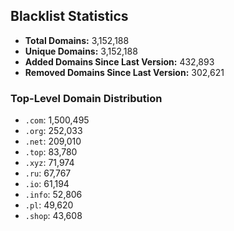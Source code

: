 ## Blacklist Statistics

- **Total Domains:** 3,152,188
- **Unique Domains:** 3,152,188
- **Added Domains Since Last Version:** 432,893
- **Removed Domains Since Last Version:** 302,621

### Top-Level Domain Distribution

-  `.com`: 1,500,495
-  `.org`: 252,033
-  `.net`: 209,010
-  `.top`: 83,780
-  `.xyz`: 71,974
-  `.ru`: 67,767
-  `.io`: 61,194
-  `.info`: 52,806
-  `.pl`: 49,620
-  `.shop`: 43,608
